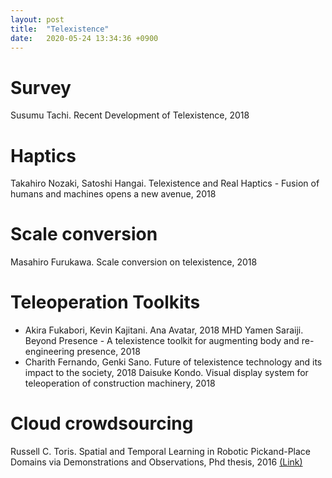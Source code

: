 ```yaml
---
layout: post
title:  "Telexistence"
date:   2020-05-24 13:34:36 +0900
---
```


# Survey
Susumu Tachi. Recent Development of Telexistence, 2018

# Haptics
Takahiro Nozaki, Satoshi Hangai. Telexistence and Real Haptics - Fusion of humans and machines opens a new avenue, 2018

# Scale conversion
Masahiro Furukawa. Scale conversion on telexistence, 2018

# Teleoperation Toolkits
* Akira Fukabori, Kevin Kajitani. Ana Avatar, 2018
MHD Yamen Saraiji. Beyond Presence - A telexistence toolkit for augmenting body and re-engineering presence, 2018
* Charith Fernando, Genki Sano. Future of telexistence technology and its impact to the society, 2018
Daisuke Kondo. Visual display system for teleoperation of construction machinery, 2018

# Cloud crowdsourcing
Russell C. Toris. Spatial and Temporal Learning in Robotic Pickand-Place Domains via Demonstrations and Observations, Phd thesis, 2016 <a href= "https://digitalcommons.wpi.edu/cgi/viewcontent.cgi?article=1134&context=etd-dissertations" > (Link) </a>
